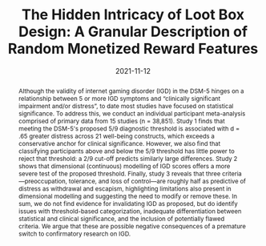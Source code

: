 ---
title: "The Hidden Intricacy of Loot Box Design: A Granular Description of Random Monetized Reward Features"
date: 2021-11-12
publishDate: 2021-11-12
authors: ["**Nick Ballou**", "David Zendle"]
publication_types: ["2"]
abstract: "Although the validity of internet gaming disorder (IGD) in the DSM-5 hinges on a relationship between 5 or more IGD symptoms and “clinically significant impairment and/or distress”, to date most studies have focused on statistical significance. To address this, we conduct an individual participant meta-analysis comprised of primary data from 15 studies (n = 38,851). Study 1 finds that meeting the DSM-5's proposed 5/9 diagnostic threshold is associated with d = .65 greater distress across 21 well-being constructs, which exceeds a conservative anchor for clinical significance. However, we also find that classifying participants above and below the 5/9 threshold has little power to reject that threshold: a 2/9 cut-off predicts similarly large differences. Study 2 shows that dimensional (continuous) modelling of IGD scores offers a more severe test of the proposed threshold. Finally, study 3 reveals that three criteria—preoccupation, tolerance, and loss of control—are roughly half as predictive of distress as withdrawal and escapism, highlighting limitations also present in dimensional modelling and suggesting the need to modify or remove these. In sum, we do not find evidence for invalidating IGD as proposed, but do identify issues with threshold-based categorization, inadequate differentiation between statistical and clinical significance, and the inclusion of potentially flawed criteria. We argue that these are possible negative consequences of a premature switch to confirmatory research on IGD."
featured: false
publication: "*Computers in Human Behavior*"
links:
  - icon_pack: fas
    icon: file
    name: Publisher Version
    url: 'https://doi.org/10.1016/j.chb.2021.107140'
  - icon_pack: fas
    icon: scroll
    name: Preprint
    url: 'https://doi.org/10.31234/osf.io/9ejhk'
  - icon_pack: ai
    icon: osf
    name: OSF data/materials
    url: 'https://doi.org/10.17605/OSF.IO/GVDF4'

---